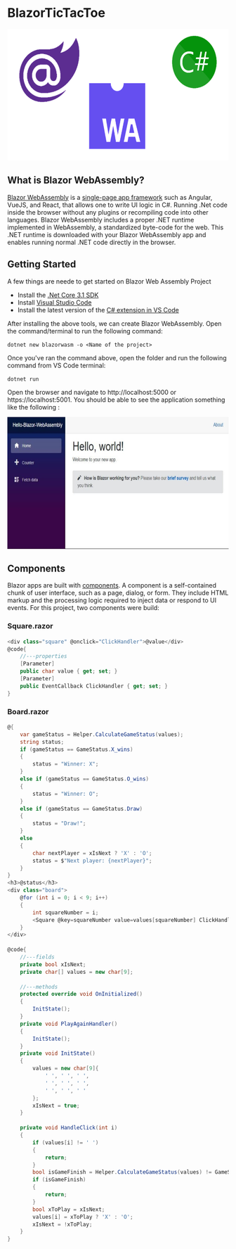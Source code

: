 # BlazorTicTacToe
<img src="Assets/BlazorWebAssemblyC.png" height=300>

## What is Blazor WebAssembly?
[Blazor WebAssembly](https://docs.microsoft.com/en-us/aspnet/core/blazor/?view=aspnetcore-3.1#:~:text=Blazor%20WebAssembly%20is%20a%20single-page%20app%20%28SPA%29%20framework,in%20all%20modern%20web%20browsers%2C%20including%20mobile%20browsers.) is a [single-page app framework](https://docs.microsoft.com/en-us/dotnet/architecture/modern-web-apps-azure/choose-between-traditional-web-and-single-page-apps) such as Angular, VueJS, and React, that allows one to write UI logic in C#. Running .Net code inside the browser without any plugins or recompiling code into other languages. Blazor WebAssembly includes a proper .NET runtime implemented in WebAssembly, a standardized byte-code for the web. This .NET runtime is downloaded with your Blazor WebAssembly app and enables running normal .NET code directly in the browser.

## Getting Started
A few things are neede to get started on Blazor Web Assembly Project
* Install the [.Net Core 3.1 SDK](https://dotnet.microsoft.com/download/dotnet-core/3.1)
* Install [Visual Studio Code](https://code.visualstudio.com/)
* Install the latest version of the [C# extension in VS Code](https://marketplace.visualstudio.com/items?itemName=ms-dotnettools.csharp)

After installing the above tools, we can create Blazor WebAssembly. Open the command/terminal to run the following command:
```
dotnet new blazorwasm -o <Name of the project>
```
Once you've ran the command above, open the folder and run the following command from VS Code terminal:
```
dotnet run
```
Open the browser and navigate to http://localhost:5000 or https://localhost:5001. You should be able to see the application something like the following :

<img src="Assets/blazorIndex.jpg" height=300>

## Components
Blazor apps are built with [components](https://docs.microsoft.com/en-us/aspnet/core/blazor/components/?view=aspnetcore-3.1#:~:text=Blazor%20apps%20are%20built%20using%20components.%20A%20component,to%20UI%20events.%20Components%20are%20flexible%20and%20lightweight.). A component is a self-contained chunk of user interface, such as a page, dialog, or form. They include HTML markup and the processing logic required to inject data or respond to UI events. For this project, two components were build:

### Square.razor

```C#
<div class="square" @onclick="ClickHandler">@value</div>
@code{
    //---properties
    [Parameter]
    public char value { get; set; }
    [Parameter]
    public EventCallback ClickHandler { get; set; }
}
```

### Board.razor

```C#
@{
    var gameStatus = Helper.CalculateGameStatus(values);
    string status;
    if (gameStatus == GameStatus.X_wins)
    {
        status = "Winner: X";
    }
    else if (gameStatus == GameStatus.O_wins)
    {
        status = "Winner: O";
    }
    else if (gameStatus == GameStatus.Draw)
    {
        status = "Draw!";
    }
    else
    {
        char nextPlayer = xIsNext ? 'X' : 'O';
        status = $"Next player: {nextPlayer}";
    }
}
<h3>@status</h3>
<div class="board">
    @for (int i = 0; i < 9; i++)
    {
        int squareNumber = i;
        <Square @key=squareNumber value=values[squareNumber] ClickHandler="@(() => HandleClick(squareNumber))" />
    }
</div>

@code{
    //---fields
    private bool xIsNext;
    private char[] values = new char[9];

    //---methods
    protected override void OnInitialized()
    {
        InitState();
    }
    private void PlayAgainHandler()
    {
        InitState();
    }
    private void InitState()
    {
        values = new char[9]{
            ' ', ' ', ' ',
            ' ', ' ', ' ',
            ' ', ' ', ' '
        };
        xIsNext = true;
    }

    private void HandleClick(int i)
    {
        if (values[i] != ' ')
        {
            return;
        }
        bool isGameFinish = Helper.CalculateGameStatus(values) != GameStatus.NotYetFinished;
        if (isGameFinish)
        {
            return;
        }
        bool xToPlay = xIsNext;
        values[i] = xToPlay ? 'X' : 'O';
        xIsNext = !xToPlay;
    }
}
```

